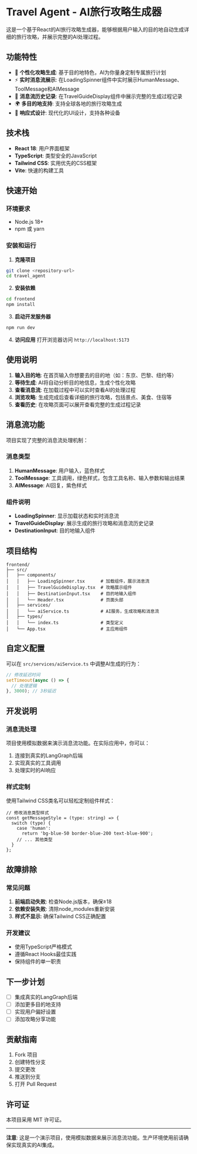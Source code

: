 # Travel Agent - AI旅行攻略生成器

这是一个基于React的AI旅行攻略生成器，能够根据用户输入的目的地自动生成详细的旅行攻略，并展示完整的AI处理过程。

## 功能特性

- 🎯 **个性化攻略生成**: 基于目的地特色，AI为你量身定制专属旅行计划
- ⚡ **实时消息流展示**: 在LoadingSpinner组件中实时展示HumanMessage、ToolMessage和AIMessage
- 🔄 **消息流历史记录**: 在TravelGuideDisplay组件中展示完整的生成过程记录
- 🌍 **多目的地支持**: 支持全球各地的旅行攻略生成
- 📱 **响应式设计**: 现代化的UI设计，支持各种设备

## 技术栈

- **React 18**: 用户界面框架
- **TypeScript**: 类型安全的JavaScript
- **Tailwind CSS**: 实用优先的CSS框架
- **Vite**: 快速的构建工具

## 快速开始

### 环境要求

- Node.js 18+
- npm 或 yarn

### 安装和运行

1. **克隆项目**
```bash
git clone <repository-url>
cd travel_agent
```

2. **安装依赖**
```bash
cd frontend
npm install
```

3. **启动开发服务器**
```bash
npm run dev
```

4. **访问应用**
打开浏览器访问 `http://localhost:5173`

## 使用说明

1. **输入目的地**: 在首页输入你想要去的目的地（如：东京、巴黎、纽约等）
2. **等待生成**: AI将自动分析目的地信息，生成个性化攻略
3. **查看消息流**: 在加载过程中可以实时查看AI的处理过程
4. **浏览攻略**: 生成完成后查看详细的旅行攻略，包括景点、美食、住宿等
5. **查看历史**: 在攻略页面可以展开查看完整的生成过程记录

## 消息流功能

项目实现了完整的消息流处理机制：

### 消息类型

1. **HumanMessage**: 用户输入，蓝色样式
2. **ToolMessage**: 工具调用，绿色样式，包含工具名称、输入参数和输出结果
3. **AIMessage**: AI回复，紫色样式

### 组件说明

- **LoadingSpinner**: 显示加载状态和实时消息流
- **TravelGuideDisplay**: 展示生成的旅行攻略和消息流历史记录
- **DestinationInput**: 目的地输入组件

## 项目结构

```
frontend/
├── src/
│   ├── components/
│   │   ├── LoadingSpinner.tsx      # 加载组件，展示消息流
│   │   ├── TravelGuideDisplay.tsx  # 攻略展示组件
│   │   ├── DestinationInput.tsx    # 目的地输入组件
│   │   └── Header.tsx              # 页面头部
│   ├── services/
│   │   └── aiService.ts            # AI服务，生成攻略和消息流
│   ├── types/
│   │   └── index.ts                # 类型定义
│   └── App.tsx                     # 主应用组件
```

## 自定义配置

可以在 `src/services/aiService.ts` 中调整AI生成的行为：

```typescript
// 修改延迟时间
setTimeout(async () => {
  // 处理逻辑
}, 3000); // 3秒延迟
```

## 开发说明

### 消息流处理

项目使用模拟数据来演示消息流功能。在实际应用中，你可以：

1. 连接到真实的LangGraph后端
2. 实现真实的工具调用
3. 处理实时的AI响应

### 样式定制

使用Tailwind CSS类名可以轻松定制组件样式：

```tsx
// 修改消息类型样式
const getMessageStyle = (type: string) => {
  switch (type) {
    case 'human':
      return 'bg-blue-50 border-blue-200 text-blue-900';
    // ... 其他类型
  }
};
```

## 故障排除

### 常见问题

1. **前端启动失败**: 检查Node.js版本，确保≥18
2. **依赖安装失败**: 清除node_modules重新安装
3. **样式不显示**: 确保Tailwind CSS正确配置

### 开发建议

- 使用TypeScript严格模式
- 遵循React Hooks最佳实践
- 保持组件的单一职责

## 下一步计划

- [ ] 集成真实的LangGraph后端
- [ ] 添加更多目的地支持
- [ ] 实现用户偏好设置
- [ ] 添加攻略分享功能

## 贡献指南

1. Fork 项目
2. 创建特性分支
3. 提交更改
4. 推送到分支
5. 打开 Pull Request

## 许可证

本项目采用 MIT 许可证。

---

**注意**: 这是一个演示项目，使用模拟数据来展示消息流功能。生产环境使用前请确保实现真实的AI集成。

